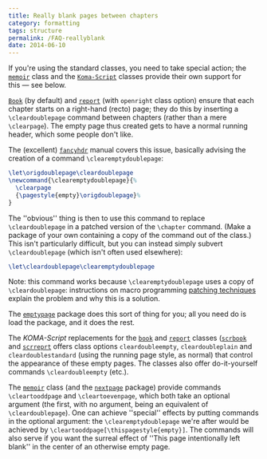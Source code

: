 ```yaml
---
title: Really blank pages between chapters
category: formatting
tags: structure
permalink: /FAQ-reallyblank
date: 2014-06-10
---
```


If you're using the standard classes, you need to take special action;
the [`memoir`](https://ctan.org/pkg/memoir) class and the [`Koma-Script`](https://ctan.org/pkg/Koma-Script) classes provide
their own support for this&nbsp;&mdash; see below. 

[`Book`](https://ctan.org/pkg/Book) (by default) and [`report`](https://ctan.org/pkg/report) (with `openright` class
option) ensure that each chapter starts on a right-hand (recto) page;
they do this by inserting a `\cleardoublepage` command between
chapters (rather than a mere `\clearpage`).  The empty page thus
created gets to have a normal running header, which some people don't
like.

The (excellent) [`fancyhdr`](https://ctan.org/pkg/fancyhdr) manual covers this issue, basically
advising the creation of a command `\clearemptydoublepage`:
<!-- {% raw %} -->
```latex
\let\origdoublepage\cleardoublepage
\newcommand{\clearemptydoublepage}{%
  \clearpage
  {\pagestyle{empty}\origdoublepage}%
}
```
<!-- {% endraw %} -->
The ''obvious'' thing is then to use this command to replace
`\cleardoublepage` in a patched version of the `\chapter` command.
(Make a package of your own containing a copy 
of the command out of the class.)  This isn't particularly difficult,
but you can instead simply subvert `\cleardoublepage` (which isn't
often used elsewhere):
```latex
\let\cleardoublepage\clearemptydoublepage
```
Note: this command works because `\clearemptydoublepage` uses a copy
of `\cleardoublepage`: instructions on macro programming
[patching techniques](FAQ-patch) explain the problem and
why this is a solution.

The [`emptypage`](https://ctan.org/pkg/emptypage) package does this sort of thing for you; all
you need do is load the package, and it does the rest.

The _KOMA-Script_ replacements for the
[`book`](https://ctan.org/pkg/book) and [`report`](https://ctan.org/pkg/report) classes ([`scrbook`](https://ctan.org/pkg/scrbook) and
[`scrreprt`](https://ctan.org/pkg/scrreprt) offers class options `cleardoubleempty`,
`cleardoubleplain` and `cleardoublestandard`
(using the running page style, as normal) that control the appearance
of these empty pages.  The classes also offer do-it-yourself commands
`\cleardoubleempty` (etc.).

The [`memoir`](https://ctan.org/pkg/memoir) class (and the [`nextpage`](https://ctan.org/pkg/nextpage) package)
provide commands `\cleartooddpage` and `\cleartoevenpage`,
which both take an optional argument (the first, with no argument,
being an equivalent of `\cleardoublepage`).  One can achieve
''special'' effects by putting commands in the optional argument: the
`\clearemptydoublepage` we're after would be achieved by
`\cleartooddpage[\thispagestyle{empty}]`.  The
commands will also serve if you want the surreal effect of
''This page intentionally left blank'' in the center of an otherwise empty page.

